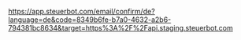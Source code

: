 https://app.steuerbot.com/email/confirm/de?language=de&code=8349b6fe-b7a0-4632-a2b6-794381bc8634&target=https%3A%2F%2Fapi.staging.steuerbot.com